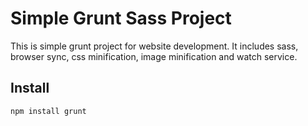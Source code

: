 # Simple Grunt Sass Project

This is simple grunt project for website development. It includes sass, browser sync, css minification, image minification and watch service.

## Install

``
npm install
grunt
``